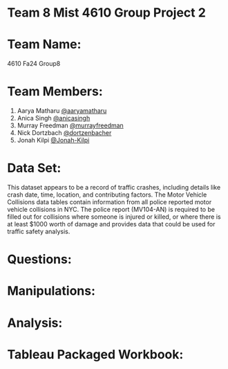 # Team 8 Mist 4610 Group Project 2
# Team Name:
4610 Fa24 Group8
# Team Members:
1. Aarya Matharu [@aaryamatharu](https://www.github.com/aaryamatharu)
2. Anica Singh [@anicasingh](https://www.github.com/anicasingh)
3. Murray Freedman [@murrayfreedman](https://www.github.com/murrayfreedman)
4. Nick Dortzbach [@dortzenbacher](https://www.github.com/dortzenbacher)
5. Jonah Kilpi [@Jonah-Kilpi](https://www.github.com/Jonah-Kilpi)
# Data Set:
This dataset appears to be a record of traffic crashes, including details like crash date, time, location, and contributing factors. The Motor Vehicle Collisions data tables contain information from all police reported motor vehicle collisions in NYC. The police report (MV104-AN) is required to be filled out for collisions where someone is injured or killed, or where there is at least $1000 worth of damage and provides data that could be used for traffic safety analysis.
# Questions:
# Manipulations:
# Analysis:
# Tableau Packaged Workbook:
